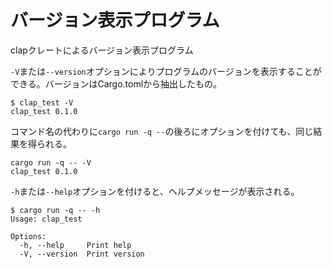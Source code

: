 # バージョン表示プログラム

clapクレートによるバージョン表示プログラム

`-V`または`--version`オプションによりプログラムのバージョンを表示することができる。バージョンはCargo.tomlから抽出したもの。
```
$ clap_test -V
clap_test 0.1.0
```
コマンド名の代わりに`cargo run -q --`の後ろにオプションを付けても、同じ結果を得られる。
```
cargo run -q -- -V
clap_test 0.1.0
```
`-h`または`--help`オプションを付けると、ヘルプメッセージが表示される。

```
$ cargo run -q -- -h
Usage: clap_test

Options:
  -h, --help     Print help
  -V, --version  Print version
```